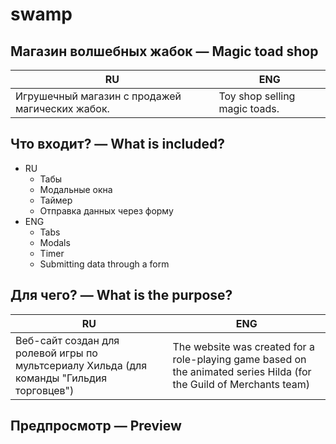 # swamp

## Магазин волшебных жабок — Magic toad shop
| RU | ENG |
| --------- | --------- |
| Игрушечный магазин с продажей магических жабок. | Toy shop selling magic toads. |

## Что входит? — What is included?
* RU
  * Табы
  * Модальные окна
  * Таймер
  * Отправка данных через форму
* ENG
  * Tabs
  * Modals
  * Timer
  * Submitting data through a form

## Для чего? — What is the purpose?
| RU | ENG |
| --------- | --------- |
| Веб-сайт создан для ролевой игры по мультсериалу Хильда (для команды "Гильдия торговцев") | The website was created for a role-playing game based on the animated series Hilda (for the Guild of Merchants team) |

## Предпросмотр — Preview
